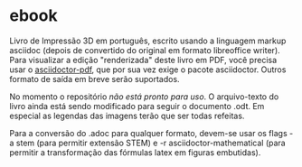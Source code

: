 # ebook
Livro de Impressão 3D em português, escrito usando a linguagem markup asciidoc (depois de convertido do original em formato libreoffice writer). Para visualizar a edição "renderizada" deste livro em PDF, você precisa usar o [asciidoctor-pdf](https://github.com/asciidoctor/asciidoctor-pdf), que por sua vez exige o pacote asciidoctor. Outros formato de saída em breve serão suportados.

No momento o repositório *não está pronto para uso*. O arquivo-texto do livro ainda está sendo modificado para seguir o documento .odt. Em especial as legendas das imagens terão que ser todas refeitas.

Para a conversão do .adoc para qualquer formato, devem-se usar os flags -a stem (para permitir extensão STEM) e -r asciidoctor-mathematical (para permitir a transformação das fórmulas latex em figuras embutidas).
